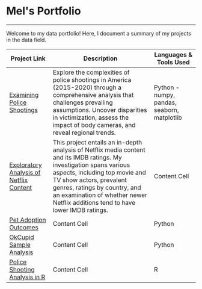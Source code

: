 # Mel's Portfolio
---
Welcome to my data portfolio! Here, I document a summary of my projects in the data field.



| Project Link  | Description           | Languages & Tools Used    |
| ------------- | ------------- | -------- | 
| [Examining Police Shootings](https://github.com/Melo21/police_shootings/blob/master/Investigating%20Police%20Violence.ipynb) | Explore the complexities of police shootings in America (2015-2020) through a comprehensive analysis that challenges prevailing assumptions. Uncover disparities in victimization, assess the impact of body cameras, and reveal regional trends. | Python - numpy, pandas, seaborn, matplotlib  |
| [Exploratory Analysis of Netflix Content](https://github.com/Melo21/Netflix_Imdb/blob/master/Netflix%20-%20exploratory%20analysis.ipynb) | This project entails an in-depth analysis of Netflix media content and its IMDB ratings. My investigation spans various aspects, including top movie and TV show actors, prevalent genres, ratings by country, and an examination of whether newer Netflix additions tend to have lower IMDB ratings. | Content Cell  |
| [Pet Adoption Outcomes](https://github.com/Melo21/ShelterOutcomes/blob/master/Pet%20Adoption%20Rates.ipynb) | Content Cell  | Python  |
| [OkCupid Sample Analysis](https://github.com/Melo21/OkCupidProject/blob/master/OkCupid%20Study.ipynb) | Content Cell  | Python  |
| [Police Shooting Analysis in R](https://github.com/Melo21/PoliceShootingsR) | Content Cell  | R |


